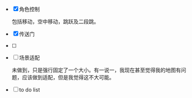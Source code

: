 - [x] 角色控制

  包括移动，空中移动，跳跃及二段跳。

- [x] 传送门

- [ ] 

- [ ] 场景适配

  未做到，只是强行固定了一个大小。有一说一，我现在甚至觉得我的地图有问题，应该做到适配，但是我觉得这不大可能。

- [ ] to do list